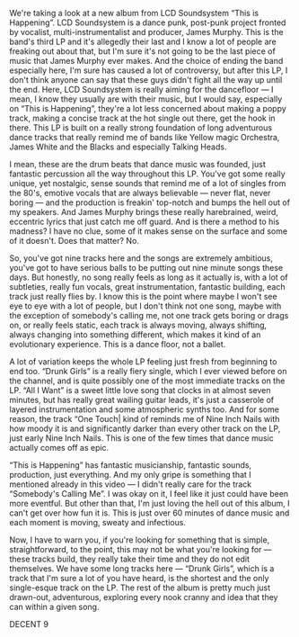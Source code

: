 We're taking a look at a new album from LCD Soundsystem “This is Happening”. LCD Soundsystem is a dance punk, post-punk project fronted by vocalist, multi-instrumentalist and producer, James Murphy. This is the band's third LP and it's allegedly their last and I know a lot of people are freaking out about that, but I'm sure it's not going to be the last piece of music that James Murphy ever makes. And the choice of ending the band especially here, I'm sure has caused a lot of controversy, but after this LP, I don't think anyone can say that these guys didn't fight all the way up until the end. Here, LCD Soundsystem is really aiming for the dancefloor — I mean, I know they usually are with their music, but I would say, especially on “This is Happening”, they're a lot less concerned about making a poppy track, making a concise track at the hot single out there, get the hook in there. This LP is built on a really strong foundation of long adventurous dance tracks that really remind me of bands like Yellow magic Orchestra, James White and the Blacks and especially Talking Heads.

I mean, these are the drum beats that dance music was founded, just fantastic percussion all the way throughout this LP. You've got some really unique, yet nostalgic, sense sounds that remind me of a lot of singles from the 80's, emotive vocals that are always believable — never flat, never boring — and the production is freakin' top-notch and bumps the hell out of my speakers. And James Murphy brings these really harebrained, weird, eccentric lyrics that just catch me off guard. And is there a method to his madness? I have no clue, some of it makes sense on the surface and some of it doesn't. Does that matter? No.

So, you've got nine tracks here and the songs are extremely ambitious, you've got to have serious balls to be putting out nine minute songs these days. But honestly, no song really feels as long as it actually is, with a lot of subtleties, really fun vocals, great instrumentation, fantastic building, each track just really flies by. I know this is the point where maybe I won't see eye to eye with a lot of people, but I don't think not one song, maybe with the exception of somebody's calling me, not one track gets boring or drags on, or really feels static, each track is always moving, always shifting, always changing into something different, which makes it kind of an evolutionary experience. This is a dance floor, not a ballet.

A lot of variation keeps the whole LP feeling just fresh from beginning to end too. “Drunk Girls” is a really fiery single, which I ever viewed before on the channel, and is quite possibly one of the most immediate tracks on the LP. “All I Want” is a sweet little love song that clocks in at almost seven minutes, but has really great wailing guitar leads, it's just a casserole of layered instrumentation and some atmospheric synths too. And for some reason, the track “One Touch| kind of reminds me of Nine Inch Nails with how moody it is and significantly darker than every other track on the LP, just early Nine Inch Nails. This is one of the few times that dance music actually comes off as epic.

“This is Happening” has fantastic musicianship, fantastic sounds, production, just everything. And my only gripe is something that I mentioned already in this video — I didn't really care for the track “Somebody's Calling Me”. I was okay on it, I feel like it just could have been more eventful. But other than that, I'm just loving the hell out of this album, I can't get over how fun it is. This is just over 60 minutes of dance music and each moment is moving, sweaty and infectious.

Now, I have to warn you, if you're looking for something that is simple, straightforward, to the point, this may not be what you're looking for — these tracks build, they really take their time and they do not edit themselves. We have some long tracks here — “Drunk Girls”, which is a track that I'm sure a lot of you have heard, is the shortest and the only single-esque track on the LP. The rest of the album is pretty much just drawn-out, adventurous, exploring every nook cranny and idea that they can within a given song.

DECENT 9
